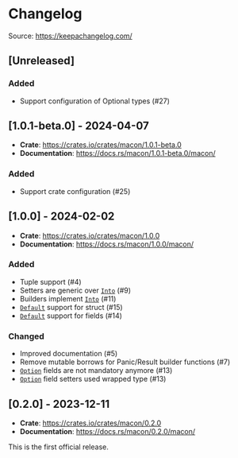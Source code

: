 # Changelog

Source: https://keepachangelog.com/

## [Unreleased]

### Added

- Support configuration of Optional types (#27)

## [1.0.1-beta.0] - 2024-04-07

* **Crate**: https://crates.io/crates/macon/1.0.1-beta.0
* **Documentation**: https://docs.rs/macon/1.0.1-beta.0/macon/

### Added

- Support crate configuration (#25)

## [1.0.0] - 2024-02-02

* **Crate**: https://crates.io/crates/macon/1.0.0
* **Documentation**: https://docs.rs/macon/1.0.0/macon/

### Added

- Tuple support (#4)
- Setters are generic over [`Into`](https://doc.rust-lang.org/core/convert/trait.Into.html) (#9)
- Builders implement [`Into`](https://doc.rust-lang.org/core/convert/trait.Into.html) (#11)
- [`Default`](https://doc.rust-lang.org/core/default/trait.Default.html) support for struct (#15)
- [`Default`](https://doc.rust-lang.org/core/default/trait.Default.html) support for fields (#14)

### Changed

- Improved documentation (#5)
- Remove mutable borrows for Panic/Result builder functions (#7)
- [`Option`](https://doc.rust-lang.org/core/option/enum.Option.html) fields are not mandatory anymore (#13)
- [`Option`](https://doc.rust-lang.org/core/option/enum.Option.html) field setters used wrapped type (#13)

## [0.2.0] - 2023-12-11

* **Crate**: https://crates.io/crates/macon/0.2.0
* **Documentation**: https://docs.rs/macon/0.2.0/macon/

This is the first official release.
